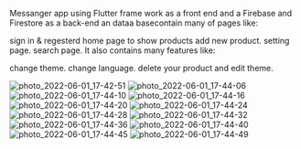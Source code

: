 Messanger app using Flutter frame work as a front end and a Firebase  and Firestore as a back-end an dataa basecontain many of pages like:

sign in & regesterd
home page to show products
add new product.
setting page.
search page.
It also contains many features like:

change theme.
change language.
delete your product and edit theme.




![photo_2022-06-01_17-42-51](https://user-images.githubusercontent.com/106633851/171441144-8d201bed-125a-4390-8c34-6832251789ac.jpg)
![photo_2022-06-01_17-44-06](https://user-images.githubusercontent.com/106633851/171441161-e6b342f8-5d0f-44d3-aacc-0cefcad242f7.jpg)
![photo_2022-06-01_17-44-10](https://user-images.githubusercontent.com/106633851/171441179-0cdb2739-c4f2-4eea-861f-908bd9d5efc6.jpg)
![photo_2022-06-01_17-44-16](https://user-images.githubusercontent.com/106633851/171441191-edc109bb-da29-44ff-9ad9-4497466c8fd6.jpg)
![photo_2022-06-01_17-44-20](https://user-images.githubusercontent.com/106633851/171441232-b0dc7359-32c6-4089-a36f-5d2d788962b4.jpg)
![photo_2022-06-01_17-44-24](https://user-images.githubusercontent.com/106633851/171441245-a84accd3-b883-46e7-98db-779ea18e6e1b.jpg)
![photo_2022-06-01_17-44-28](https://user-images.githubusercontent.com/106633851/171441262-71fc9c85-75ab-49ee-9ff7-89f924f485a0.jpg)
![photo_2022-06-01_17-44-32](https://user-images.githubusercontent.com/106633851/171441273-bc5d2f28-a32c-4704-ab22-901fb2a73e48.jpg)
![photo_2022-06-01_17-44-36](https://user-images.githubusercontent.com/106633851/171441684-22b55d8e-6b17-46e0-8a91-f332856bd044.jpg)
![photo_2022-06-01_17-44-40](https://user-images.githubusercontent.com/106633851/171441330-91537b67-ba7e-4054-ad17-e6d214cc732c.jpg)
![photo_2022-06-01_17-44-45](https://user-images.githubusercontent.com/106633851/171441385-7a130523-fa4f-4f2b-ab35-8d0b8e7dd906.jpg)
![photo_2022-06-01_17-44-49](https://user-images.githubusercontent.com/106633851/171441397-37224349-e5b6-4d8b-b9ad-90ff7dd83adc.jpg)
